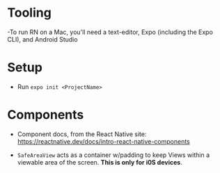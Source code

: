 # Tooling

-To run RN on a Mac, you'll need a text-editor, Expo (including the Expo CLI), and Android Studio

# Setup 

- Run `expo init <ProjectName>`

# Components

- Component docs, from the React Native site: https://reactnative.dev/docs/intro-react-native-components

- `SafeAreaView` acts as a container w/padding to keep Views within a viewable area of the screen. **This is only for i0S devices**.